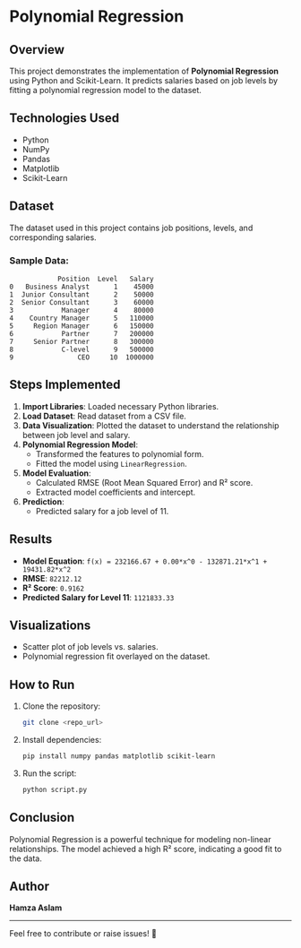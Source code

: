 # Polynomial Regression

## Overview
This project demonstrates the implementation of **Polynomial Regression** using Python and Scikit-Learn. It predicts salaries based on job levels by fitting a polynomial regression model to the dataset.

## Technologies Used
- Python
- NumPy
- Pandas
- Matplotlib
- Scikit-Learn

## Dataset
The dataset used in this project contains job positions, levels, and corresponding salaries.

### Sample Data:
```
            Position  Level   Salary
0   Business Analyst      1    45000
1  Junior Consultant      2    50000
2  Senior Consultant      3    60000
3            Manager      4    80000
4    Country Manager      5   110000
5     Region Manager      6   150000
6            Partner      7   200000
7     Senior Partner      8   300000
8            C-level      9   500000
9                CEO     10  1000000
```

## Steps Implemented
1. **Import Libraries**: Loaded necessary Python libraries.
2. **Load Dataset**: Read dataset from a CSV file.
3. **Data Visualization**: Plotted the dataset to understand the relationship between job level and salary.
4. **Polynomial Regression Model**:
   - Transformed the features to polynomial form.
   - Fitted the model using `LinearRegression`.
5. **Model Evaluation**:
   - Calculated RMSE (Root Mean Squared Error) and R² score.
   - Extracted model coefficients and intercept.
6. **Prediction**:
   - Predicted salary for a job level of 11.
   
## Results
- **Model Equation**: `f(x) = 232166.67 + 0.00*x^0 - 132871.21*x^1 + 19431.82*x^2`
- **RMSE**: `82212.12`
- **R² Score**: `0.9162`
- **Predicted Salary for Level 11**: `1121833.33`

## Visualizations
- Scatter plot of job levels vs. salaries.
- Polynomial regression fit overlayed on the dataset.

## How to Run
1. Clone the repository:
   ```sh
   git clone <repo_url>
   ```
2. Install dependencies:
   ```sh
   pip install numpy pandas matplotlib scikit-learn
   ```
3. Run the script:
   ```sh
   python script.py
   ```

## Conclusion
Polynomial Regression is a powerful technique for modeling non-linear relationships. The model achieved a high R² score, indicating a good fit to the data.

## Author
**Hamza Aslam**

---
Feel free to contribute or raise issues! 🚀


